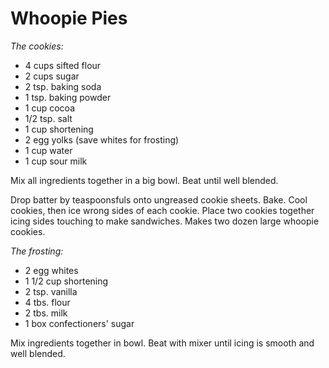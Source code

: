 # Whoopie Pies

*The cookies:*

- 4 cups sifted flour
- 2 cups sugar
- 2 tsp. baking soda
- 1 tsp. baking powder
- 1 cup cocoa
- 1/2 tsp. salt
- 1 cup shortening
- 2 egg yolks (save whites for frosting)
- 1 cup water
- 1 cup sour milk

Mix all ingredients together in a big bowl. Beat until well blended.

Drop batter by teaspoonsfuls onto ungreased cookie sheets. Bake. Cool
cookies, then ice wrong sides of each cookie. Place two cookies
together icing sides touching to make sandwiches. Makes two dozen
large whoopie cookies.

*The frosting:*

- 2 egg whites
- 1 1/2 cup shortening
- 2 tsp. vanilla
- 4 tbs. flour
- 2 tbs. milk
- 1 box confectioners' sugar

Mix ingredients together in bowl. Beat with mixer until icing is
smooth and well blended.
